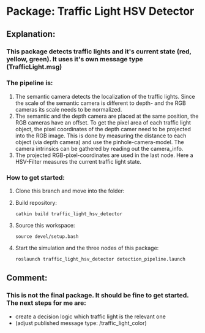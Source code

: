 # Package: Traffic Light HSV Detector

## Explanation:
### This package detects traffic lights and it's current state (red, yellow, green). It uses it's own message type (TrafficLight.msg)
### The pipeline is:
1.  The semantic camera detects the localization of the traffic lights. Since the scale of the semantic camera is different to depth- and 
    the RGB cameras its scale needs to be normalized. 
2.  The semantic and the depth camera are placed at the same position, the RGB cameras have an offset. To get the pixel area of each traffic
    light object, the pixel coordinates of the depth  camer need to be projected into the RGB image. This is done by measuring the distance 
    to each object (via depth camera) and use the pinhole-camera-model. The camera intrinsics can be gathered by reading out the camera_info.
3.  The projected RGB-pixel-coordinates are used in the last node. Here a HSV-Filter measures the current traffic light state. 

### How to get started:
1.  Clone this branch and move into the folder:
2.  Build repository:

    ```
    catkin build traffic_light_hsv_detector 
    ```
3.  Source this workspace:

    ```
    source devel/setup.bash
    ```
4.  Start the simulation and the three nodes of this package: 

    ```
    roslaunch traffic_light_hsv_detector detection_pipeline.launch 
    ```
## Comment:
### This is not the final package. It should be fine to get started. The next steps for me are:
- create a decision logic which traffic light is the relevant one
- (adjust published message type: /traffic_light_color)
